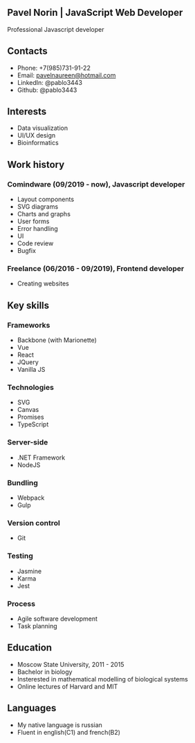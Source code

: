 ## Pavel Norin | JavaScript Web Developer

Professional Javascript developer

## Contacts

* Phone: +7(985)731-91-22
* Email: pavelnaureen@hotmail.com
* LinkedIn: @pablo3443
* Github: @pablo3443

## Interests
* Data visualization
* UI/UX design
* Bioinformatics

## Work history
### Comindware (09/2019 - now), Javascript developer
* Layout components
* SVG diagrams
* Charts and graphs
* User forms
* Error handling
* UI
* Code review
* Bugfix

### Freelance (06/2016 - 09/2019), Frontend developer
* Creating websites

## Key skills

### Frameworks

* Backbone (with Marionette)
* Vue
* React
* JQuery
* Vanilla JS

### Technologies
* SVG
* Canvas
* Promises
* TypeScript

### Server-side
* .NET Framework
* NodeJS

### Bundling
* Webpack
* Gulp

### Version control
* Git

### Testing
* Jasmine
* Karma
* Jest

### Process
* Agile software development
* Task planning

## Education

* Moscow State University, 2011 - 2015
* Bachelor in biology
* Insterested in mathematical modelling of biological systems
* Online lectures of Harvard and MIT

## Languages

* My native language is russian
* Fluent in english(C1) and french(B2)
